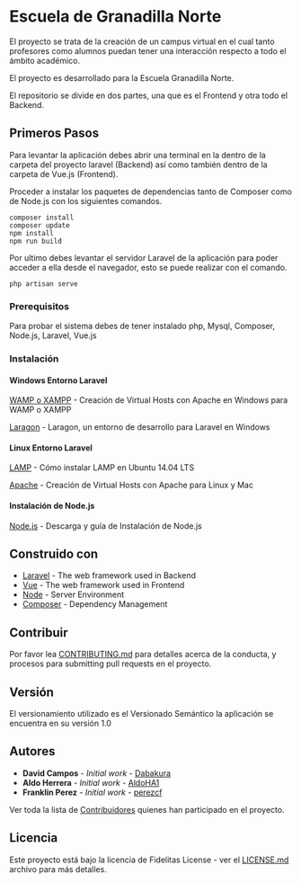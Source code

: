 # Escuela de Granadilla Norte

El proyecto se trata de la creación de un campus virtual en el cual tanto profesores como alumnos puedan tener una interacción respecto a todo el ámbito académico.

El proyecto es desarrollado para la Escuela Granadilla Norte.

El repositorio se divide en dos partes, una que es el Frontend y otra todo el Backend.


## Primeros Pasos

Para levantar la aplicación debes abrir una terminal en la dentro de la carpeta del proyecto laravel (Backend) así como también dentro de la carpeta de Vue.js (Frontend).

Proceder a instalar los paquetes de dependencias tanto de Composer como de Node.js con los siguientes comandos.

```
composer install
composer update
npm install
npm run build
```

Por ultimo debes levantar el servidor Laravel de la aplicación para poder acceder a ella desde el navegador, esto se puede realizar con el comando.


```
php artisan serve
```


### Prerequisitos

Para probar el sistema debes de tener instalado php, Mysql, Composer, Node.js, Laravel, Vue.js



### Instalación


#### Windows Entorno Laravel

[WAMP o XAMPP](https://styde.net/creando-virtual-hosts-con-apache-en-windows-para-wamp-o-xampp/) - Creación de Virtual Hosts con Apache en Windows para WAMP o XAMPP

[Laragon](https://styde.net/laragon-un-entorno-de-desarrollo-para-laravel-en-windows/) - Laragon, un entorno de desarrollo para Laravel en Windows

#### Linux Entorno Laravel

[LAMP](https://styde.net/como-instalar-lamp-en-ubuntu-linux/) - Cómo instalar LAMP en Ubuntu 14.04 LTS

[Apache](https://styde.net/como-crear-virtual-hosts-con-apache-para-linux-y-mac/) - Creación de Virtual Hosts con Apache para Linux y Mac

#### Instalación de Node.js

[Node.js](https://nodejs.org/es/download/) - Descarga y guía de Instalación de Node.js


## Construido con

* [Laravel](https://laravel.com/docs/5.8) - The web framework used in Backend
* [Vue](https://vuejs.org/v2/guide/) - The web framework used in Frontend
* [Node](https://nodejs.org/es/docs/) - Server Environment
* [Composer](https://getcomposer.org/doc/) - Dependency Management


## Contribuir

Por favor lea [CONTRIBUTING.md](https://github.com/esc-granadilla/campus/graphs/contributors) para detalles acerca de la conducta, y procesos para submitting pull requests en el proyecto.


## Versión

El versionamiento utilizado es el Versionado Semántico la aplicación se encuentra en su versión 1.0


## Autores

* **David Campos** - *Initial work* - [Dabakura](https://github.com/Dabakura)
* **Aldo Herrera** - *Initial work* - [AldoHA1](https://github.com/AldoHA1)
* **Franklin Perez** - *Initial work* - [perezcf](https://github.com/perezcf)

Ver toda la lista de [Contribuidores](https://github.com/esc-granadilla/campus/graphs/contributors) quienes han participado en el proyecto.


## Licencia

Este proyecto está bajo la licencia de Fidelitas License  - ver el [LICENSE.md](LICENSE.md) archivo para más detalles.

